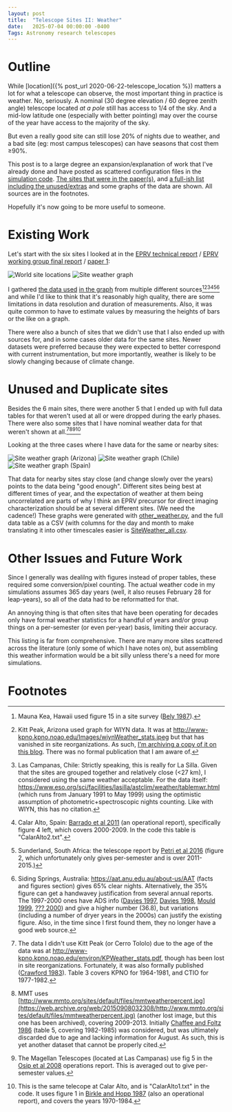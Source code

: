 ```yaml
---
layout: post
title:  "Telescope Sites II: Weather"
date:   2025-07-04 00:00:00 -0400
Tags: Astronomy research telescopes
---
```

<script type="text/javascript" async
  src="https://cdnjs.cloudflare.com/ajax/libs/mathjax/2.7.4/MathJax.js?config=TeX-MML-AM_CHTML">
</script>

# Outline
While [location]({% post_url 2020-06-22-telescope_location %}) matters a lot for what a telescope can observe, the most important thing in practice is weather. No, seriously. A nominal (30 degree elevation / 60 degree zenith angle) telescope located *at a pole* still has access to 1/4 of the sky. And a mid-low latitude one (especially with better pointing) may over the course of the year have access to the majority of the sky. 

But even a really good site can still lose 20% of nights due to weather, and a bad site (eg: most campus telescopes) can have seasons that cost them ≥90%.

This post is to a large degree an expansion/explanation of work that I've already done and have posted as scattered configuration files in the [simulation code](https://github.com/pdn4kd/dispatch_scheduler). [The sites that were in the paper(s)](/codeanddata/Siteweather.csv), and [a full-ish list including the unused/extras](/codeanddata/SiteWeather_all.csv) and some graphs of the data are shown. All sources are in the footnotes.

Hopefully it's now going to be more useful to someone.


# Existing Work
Let's start with the six sites I looked at in the [EPRV technical report](https://exoplanets.nasa.gov/internal_resources/1950) / [EPRV working group final report](https://exoplanets.nasa.gov/internal_resources/2000/) / [paper 1](https://doi.org/10.3847/1538-3881/acad07):

![World site locations](/images/facility_location.png "The approximate locations of the six sites used in the paper marked on a world map. There are three in the north and three in the southern hemisphere. East-west coverage is imperfect due to both the spacing of the continents in the southern hemisphere and the lack of a site in Asia in the northern hemisphere.")
![Site weather graph](/images/SiteWeather.png "Weather at each site, shown as the probability of a good (clear/usable) at each site for each night over the course of a year. Because of the need to bin data to get useful accuracy, the graphs have visible jumps. Quality varies from per-month to per-semester to just one value for the entire year.")

I gathered [the data used](/codeanddata/SiteWeather.csv) [in the graph](/codeanddata/report_weather.py) from multiple different sources[^1][^2][^3][^4][^5][^6] and while I'd like to think that it's reasonably high quality, there are some limitations in data resolution and duration of measurements. Also, it was quite common to have to estimate values by measuring the heights of bars or the like on a graph.

There were also a bunch of sites that we didn't use that I also ended up with sources for, and in some cases older data for the same sites. Newer datasets were preferred because they were expected to better correspond with current instrumentation, but more importantly, weather is likely to be slowly changing because of climate change.

# Unused and Duplicate sites

Besides the 6 main sites, there were another 5 that I ended up with full data tables for that weren't used at all or were dropped during the early phases. There were also some sites that I have nominal weather data for that weren't shown at all.[^7][^8][^9][^10]

Looking at the three cases where I have data for the same or nearby sites:

![Site weather graph (Arizona)](/images/SiteWeather_az.png "Weather for two sites on Kitt Peak (an older one for KPNO, and a newer one for WIYN), and one on Mount Hopkins (MMT). All three correlate fairly closely and show monsoon season.")
![Site weather graph (Chile)](/images/SiteWeather_cl.png "Fraction of clear nights for 3 sites/epochs in Chile: CTIO, La Silla, and Magellan. All more or less correspond, though as the Magellan data is per semester instead of per-month, it's not entirely obvious.")
![Site weather graph (Spain)](/images/SiteWeather_es.png "Site weather as a fraction of clear nights for Calar Alto Spain in two different eras. Both correspond fairly closely.")

That data for nearby sites stay close (and change slowly over the years) points to the data being "good enough". Different sites being best at different times of year, and the expectation of weather at them being uncorrelated are parts of why I think an EPRV precursor for direct imaging characterization should be at several different sites. (We need the cadence!) These graphs were generated with [other_weather.py](/codeanddata/other_weather.py), and the full data table as a CSV (with columns for the day and month to make translating it into other timescales easier is [SiteWeather_all.csv](/codeanddata/SiteWeather_all.csv).

# Other Issues and Future Work

Since I generally was dealilng with figures instead of proper tables, these required some conversion/pixel counting. The actual weather code in my simulations assumes 365 day years (well, it also reuses February 28 for leap-years), so all of the data had to be reformatted for that.

An annoying thing is that often sites that have been operating for decades only have formal weather statistics for a handful of years and/or group things on a per-semester (or even per-year) basis, limiting their accuracy.

This listing is far from comprehensive. There are many more sites scattered across the literature (only some of which I have notes on), but assembling this weather information would be a bit silly unless there's a need for more simulations.


# Footnotes
[^1]: Mauna Kea, Hawaii used figure 15 in a site survey ([Bely 1987](https://ui.adsabs.harvard.edu/abs/1987PASP...99..560B/abstract)).
[^2]: Kitt Peak, Arizona used graph for WIYN data. It was at http://www-kpno.kpno.noao.edu/Images/wiynWeather_stats.jpeg but that has vanished in site reorganizations. As such, [I'm archiving a copy of it on this blog](/images/wiynWeather_stats.jpeg). There was no formal publication that I am aware of.
[^3]: Las Campanas, Chile: Strictly speaking, this is really for La Silla. Given that the sites are grouped together and relatively close (<27 km), I considered using the same weather acceptable. For the data itself: https://www.eso.org/sci/facilities/lasilla/astclim/weather/tablemwr.html (which runs from January 1991 to May 1999) using the optimistic assumption of photometric+spectroscopic nights counting. Like with WIYN, this has no citation.
[^4]: Calar Alto, Spain: [Barrado et al 2011](https://ui.adsabs.harvard.edu/abs/2011hsa6.conf..637B/abstract) (an operational report), specifically figure 4 left, which covers 2000-2009. In the code this table is "CalarAlto2.txt". 
[^5]: Sunderland, South Africa: the telescope report by [Petri et al 2016](https://ui.adsabs.harvard.edu/abs/2016SPIE.9910E..0TV/abstract) (figure 2, which unfortunately only gives per-semester and is over 2011-2015.)
[^6]: Siding Springs, Australia: https://aat.anu.edu.au/about-us/AAT (facts and figures section) gives 65% clear nights. Alternatively, the 35% figure can get a handwavey justification from several annual reports. The 1997-2000 ones have ADS info ([Davies 1997](https://ui.adsabs.harvard.edu/abs/1997aoar.book.....D/abstract), [Davies 1998](https://ui.adsabs.harvard.edu/abs/1998aoar.book.....D/abstract), [Mould 1999](https://ui.adsabs.harvard.edu/abs/1999aoar.book.....M/abstract), [??? 2000](https://ui.adsabs.harvard.edu/abs/2000aaoa.conf....../abstract)) and give a higher number (36.8), but variations (including a number of dryer years in the 2000s) can justify the existing figure. Also, in the time since I first found them, they no longer have a good web source.

[^7]: The data I didn't use Kitt Peak (or Cerro Tololo) due to the age of the data was at http://www-kpno.kpno.noao.edu/environ/KPWeather_stats.pdf, though has been lost in site reorganizations. Fortunately, it was also formally published ([Crawford 1983](https://ui.adsabs.harvard.edu/abs/1983SPIE..444..319C/abstract)). Table 3 covers KPNO for 1964-1981, and CTIO for 1977-1982.
[^8]: MMT uses [http://www.mmto.org/sites/default/files/mmtweatherpercent.jpg](https://web.archive.org/web/20150908032308/http://www.mmto.org/sites/default/files/mmtweatherpercent.jpg) (another lost image, but this one has been archived), covering 2009-2013. Initially [Chaffee and Foltz 1986](https://ui.adsabs.harvard.edu/abs/1986SPIE..628...60C/abstract) (table 5, covering 1982-1985) was considered, but was ultimately discarded due to age and lacking information for August. As such, this is yet another dataset that cannot be properly cited.
[^9]: The Magellan Telescopes (located at Las Campanas) use fig 5 in the [Osip et al 2008](https://ui.adsabs.harvard.edu/abs/2008SPIE.7016E..09O/abstract) operations report. This is averaged out to give per-semester values.
[^10]: This is the same telecope at Calar Alto, and is "CalarAlto1.txt" in the code. It uses figure 1 in [Birkle and Hopp 1987](https://ui.adsabs.harvard.edu/abs/1987MitAG..68...12B/abstract) (also an operational report), and covers the years 1970-1984.
